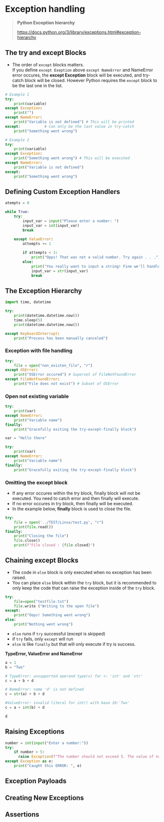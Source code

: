 # Exception handling

> **Python Exception hierarchy**
> 
> https://docs.python.org/3/library/exceptions.html#exception-hierarchy

## The try and except Blocks
- The order of `except` blocks matters. <br>If you define `except Exeption` above `except NameError` and NameError error occures, the **except Exception** block will be executed, and try-catch block will be closed. However Python requires the `except` block to be the last one in the list.  

```python
# Example 1
try:
    print(variable)
except Exception:
    print("")
except NameError:
    print("Variable is not defined") # This will be printed
except:           # Can only be the last value in try-catch
    print("Something went wrong") 

# Example 2
try:
    print(variable)
except Exception:
    print("Something went wrong") # This will be executed
except NameError:
    print("Variable is not defined")
except:
    print("Something went wrong")
```


## Defining Custom Exception Handlers

```python
atempts = 0

while True:
    try:
        input_var = input("Please enter a number: ")
        input_var = int(input_var)
        break
    
    except ValueError:
        attempts += 1

        if attempts < 3:
            print("Opps! That was not a valid number. Try again . . .")
        else:
            print("You really want to input a string! Fine we'll handle it")
            input_var = str(input_var)
            break
```

## The Exception Hierarchy

```python
import time, datetime

try:
    print(datetime.datetime.now())
    time.sleep(5)
    print(datetime.datetime.now())

except KeyboardInterrupt:
    print("Process has been manually canceled")

```
### Exception with file handling

```python
try:
    file = open("non_existen_file", "r")
except OSError:
    print("OSError occured") # Superset of FileNotFoundError
except FileNotFoundError:
    print("File does not exist") # Subset of OSError

```

### Open not existing variable
```python
try:
    print(var)
except NameError:
    print("Variable name")
finally:
    print("Gracefully exiting the try-except-finally block")

var = "Hello there"

try:
    print(var)
except NameError:
    print("Variable name")
finally:
    print("Gracefully exiting the try-except-finally block")
```

### Omitting the except block
- If any error occures within the try block, finally block will not be executed. You need to catch error and then finally will execute.
- If no error occures in try block, then finally will be executed. 
- In the example below, **finally** block is used to close the file.

```python
try:
    file = open('../TEST/Linux/test.py', "r")
    print(file.read())
finally:
    print("Closing the file")
    file.close()
    print(f"File closed : {file.closed}")
```

## Chaining except Blocks
- The code in `else` block is only executed when no exception has been raised. 
- You can place `else` block within the `try` block, but it is recommended to only keep the code that can raise the exception inside of the `try` block.

```python
try:
    file=open("testfile.txt")
    file.write ("Writing to the open file")
except:
    print("Oops! Something went wrong")
else:
    print("Nothing went wrong")
```
- `else` runs if `try` successful (except is skipped)
- if `try` fails, only `except` will run
- `else` is like `finally` but that will only execute if try is success.


**TypeError, ValueError and NameError**
```python
a = 1
b = "Two"

# TypeError: unsupported operand type(s) for +: 'int' and 'str'
c = a + b + d 

# NameError: name 'd' is not defined
c = str(a) + b + d 

#ValueError: invalid literal for int() with base 10:'Two'
c = a + int(b) + d

d 
```

## Raising Exceptions

```python
number = int(input("Enter a number:"))
try:
    if number > 5:
      raise Exception(f"The number should not exceed 5. The value of number is: {number}")
except Exception as e:
    print("Caught this ERROR: ", e)
```
## Exception Payloads




## Creating New Exceptions




## Assertions




## 







